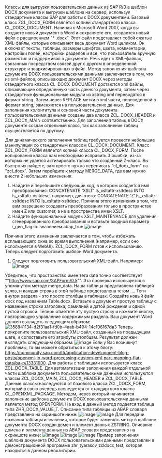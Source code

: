 Классы для выгрузки поьзовательских данных из SAP R/3 в шаблон DOCX документа и выгрузки шаблона на сервер, используя стандартные классы SAP для работы с DOCX документами.
Базовый класс ZCL_DOCX_FORM является копией стандартного класса CL_DOCX_DOCUMENT. 
Начиная с Microsoft Word 2007, когда вы создаете новый документ в Word и сохраняете его, создается новый файл с расширением "* .docx".
Этот файл представляет собой сжатые XML-файлы, которые описывают весь документ Word целиком. Он включает тексты, таблицы, размеры шрифтов, цвета, комментарии, настройки полей, настройки разделов и все, 
что пользователь вручную разместил и поддерживал в документе. Речь идет о XML-файлах, связанных посредством связей друг с другом в определенной структуре 
и заархивированных в файл.
Метод заполнения шаблона документа DOCX пользовательскими данными заключается в том, что из xml-файлов, описывающих документ DOCX через методы стандартного класса CL_DOCX_DOCUMENT достаются xml файлы, 
описывающие определенную часть данного документа, затем через стандартные функциональные модули из xstring xml переводятся в формат string. Затем через REPLACE метки в xml части, переведенной в формат string, заменяются на пользовательские данные.
Для заполнения колонтитула и основной части документа пользовательскими данными созданы два класса ZCL_DOCX_HEADER и ZCL_DOCX_MAIN соответственно.
Для заполнения таблиц в DOCX документе создан отдельный класс, так как заполнение таблиц осуществляется по другому.

Для динамического заполнения таблиц требуется провести небольшие манипуляции со стандартным классом CL_DOCX_DOCUMENT.
Класс ZCL_DOCX_FORM является копией класса CL_DOCX_FORM. После копирования класса вам необходимо исправить 3 ошибки, из-за которых не удается активировать только что созданный Z-класс. Вы быстро их найдете, вам просто нужно переписать "cl_docx_form" на "zcl_docx". Затем перейдите к методу MERGE_DATA, где вам нужно внести 2 небольших изменения:

1. Найдите и перепишите следующий код, в котором создается имя преобразования:
  CONCATENATE 'XSLT' ls_xsltattr-xsltdesc INTO ls_xsltattr-xsltdesc.
например, для этого:
  CONCATENATE 'Z' ls_xsltattr-xsltdesc INTO ls_xsltattr-xsltdesc.
Причина этого изменения в том, что вам разрешено создавать преобразования только в пространстве имен Z или customer, а не в пространстве имен XSLT.
2. Найдите функциональный модуль XSLT_MAINTENANCE для удаления сгенерированного преобразования и вставьте входной параметр i_gen_flag со значением abap_true
![image](https://github.com/user-attachments/assets/fd7f0e19-9e2a-4c7d-a817-4c1d9181cc3c)

  Причина этого изменения заключается в том, чтобы избежать всплывающего окна во время выполнения (например, если оно используется в WebUI).
  ZCL_DOCX_FORM готов к использованию. Теперь следует подготовить шаблон Word документа.
  1. Следует подготовить пользовательский XML-файл.
  Например:
![image](https://github.com/user-attachments/assets/bee349e2-a15c-4755-bf75-51ff342c1667)

Убедитесь, что пространство имен тега data точно соответствует ""http://www.sap.com/SAPForm/0.5"". Эта проверка используется в упомянутом методе merge_data. Наша таблица представлена таблицей узлов, и каждая строка в этой таблице представлена тегом <DATA>...</DATA>. Теги внутри раздела <DATA> - это просто столбцы в таблицах.
Создайте новый файл docx под названием Table.docx.  Вставьте в документ простую таблицу с названием строки заголовка, фамилией и датой рождения и одной пустой строкой. Теперь отметьте эту пустую строку и нажмите кнопку, повторяющую управление содержимым раздела. Ваш документ Word должен выглядеть следующим образом:
![358841134-d2f31aa1-fd0b-4aab-b494-14c106167da3](https://github.com/user-attachments/assets/138c4713-a6c1-4a1b-b97a-68190a55553e)
Теперь прикрепите пользовательский XML-файл, созданный на предыдущем шаге, и сопоставьте его атрибуты столбцам. Результат должен выглядеть следующим образом:
![image](https://github.com/user-attachments/assets/883e5a6e-896f-4dab-b2f4-20436c80d94c)
Если у Вас возникнут проблемы, то вы можете обратиться к этому блогу: https://community.sap.com/t5/application-development-blog-posts/openxml-in-word-processing-custom-xml-part-mapping-flat-data/ba-p/13331900.
Для работы с таблицами используется класс ZCL_DOCX_TABLE.
Для автоматизации заполнения каждой отдельной части шаблона  документа пользовательскими данными используются классы ZCL_DOCX_MAIN, ZCL_DOCX_HEADER и ZCL_DOCX_TABLE. Данные классы наследуются от базового класса ZCL_DOCX_FORM, который в свою очередь наследуется от стандартного класса CL_OPENXML_PACKAGE. Методом, через который начинается заполнение шаблона документа DOCX пользовательскими данными является метод OPENFORM. На вход в данный метод подается таблица типа ZHR_DOCX_VALUE_T.
Описание типа таблицы из ABAP словаря представлено на скриншоте ниже:
![image](https://github.com/user-attachments/assets/9b5c2072-9177-45c8-a1b6-7fabb88d6eb5)
![image](https://github.com/user-attachments/assets/23aa8045-9a86-46ff-926d-71ef9cff3b33)
Для передачи названия таблицы и значения, которое будет заменять метку в шаблоне документа DOCX создан домен и элемент данных ZSTRING.
Описание домена и элемента данных из ABAP словаря представлено на скриншоте ниже:
![image](https://github.com/user-attachments/assets/5a613c1a-03fd-43dc-9b8a-88850611484c)
![image](https://github.com/user-attachments/assets/2293afbc-7abd-425e-9231-b6fb2ac5d63f)
![image](https://github.com/user-attachments/assets/a7afe41b-466d-4b3c-9c8f-d6f2582cc456)
Пример заполнения шаблона документа DOCX пользовательскими данными представлен в демонстрационной программе zhr_tyarasov_zcldocx_test, которая находится в данном репозитории.



